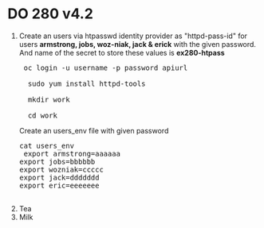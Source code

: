 # DO 280 v4.2

<ol>
  <li>Create an users via htpasswd identity provider as "httpd-pass-id" for users <b>armstrong, jobs, woz-niak, jack & erick</b> with the given password. And name of the secret to store these values is <b>ex280-htpass</b></li>
  <pre> oc login -u username -p password apiurl </br>
  sudo yum install httpd-tools </br>
  mkdir work</br>
  cd work</br></pre>
  <p> Create an users_env file with given password</p>
  <pre>cat users_env
 export armstrong=aaaaaa
export jobs=bbbbbb
export wozniak=ccccc
export jack=ddddddd
export eric=eeeeeee
  </pre>
  
  <li>Tea</li>
  <li>Milk</li>
</ol> 

